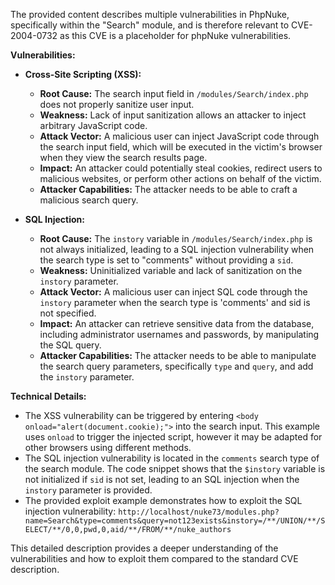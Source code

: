 The provided content describes multiple vulnerabilities in PhpNuke, specifically within the "Search" module, and is therefore relevant to CVE-2004-0732 as this CVE is a placeholder for phpNuke vulnerabilities.

**Vulnerabilities:**

*   **Cross-Site Scripting (XSS):**
    *   **Root Cause:** The search input field in `/modules/Search/index.php` does not properly sanitize user input.
    *   **Weakness:** Lack of input sanitization allows an attacker to inject arbitrary JavaScript code.
    *   **Attack Vector:** A malicious user can inject JavaScript code through the search input field, which will be executed in the victim's browser when they view the search results page.
    *   **Impact:** An attacker could potentially steal cookies, redirect users to malicious websites, or perform other actions on behalf of the victim.
    *   **Attacker Capabilities:**  The attacker needs to be able to craft a malicious search query.

*   **SQL Injection:**
    *   **Root Cause:** The `instory` variable in `/modules/Search/index.php` is not always initialized, leading to a SQL injection vulnerability when the search type is set to "comments" without providing a `sid`.
    *   **Weakness:** Uninitialized variable and lack of sanitization on the `instory` parameter.
    *   **Attack Vector:** A malicious user can inject SQL code through the `instory` parameter when the search type is 'comments' and sid is not specified.
    *   **Impact:** An attacker can retrieve sensitive data from the database, including administrator usernames and passwords, by manipulating the SQL query.
    *   **Attacker Capabilities:** The attacker needs to be able to manipulate the search query parameters, specifically `type` and `query`, and add the `instory` parameter.

**Technical Details:**

*   The XSS vulnerability can be triggered by entering `<body onload="alert(document.cookie);">` into the search input. This example uses `onload` to trigger the injected script, however it may be adapted for other browsers using different methods.
*   The SQL injection vulnerability is located in the `comments` search type of the search module. The code snippet shows that the `$instory` variable is not initialized if `sid` is not set, leading to an SQL injection when the `instory` parameter is provided.
*   The provided exploit example demonstrates how to exploit the SQL injection vulnerability:
    `http://localhost/nuke73/modules.php?name=Search&type=comments&query=not123exists&instory=/**/UNION/**/SELECT/**/0,0,pwd,0,aid/**/FROM/**/nuke_authors`

This detailed description provides a deeper understanding of the vulnerabilities and how to exploit them compared to the standard CVE description.